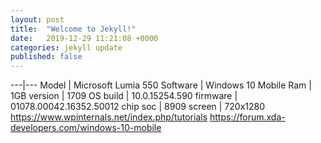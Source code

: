 ```yaml
---
layout: post
title:  "Welcome to Jekyll!"
date:   2019-12-29 11:21:08 +0000
categories: jekyll update
published: false
---
```


 ---|---
 Model | Microsoft Lumia 550
 Software | Windows 10 Mobile
 Ram | 1GB
 version | 1709
 OS build | 10.0.15254.590
 firmware | 01078.00042.16352.50012
 chip soc | 8909
 screen | 720x1280
 https://www.wpinternals.net/index.php/tutorials
 https://forum.xda-developers.com/windows-10-mobile
